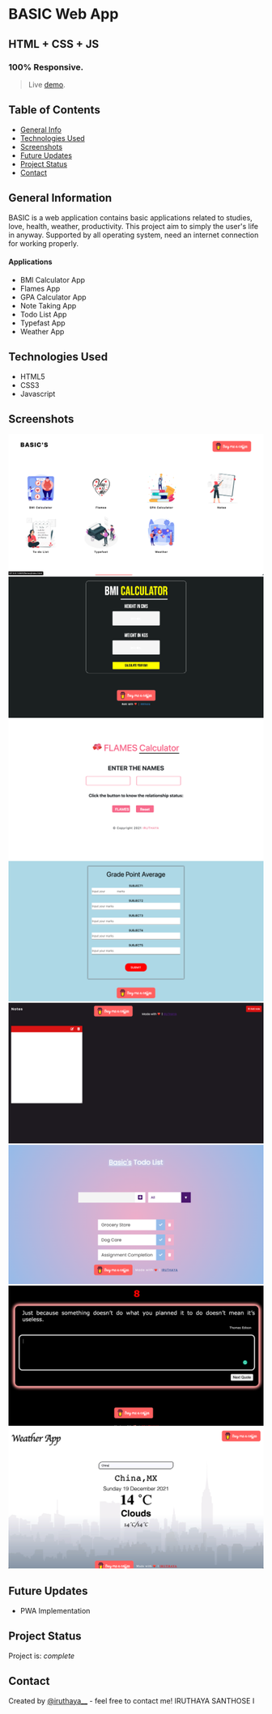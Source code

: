 # BASIC Web App

## HTML + CSS + JS

### 100% Responsive.

> Live [demo](https://iruthayasanthose.github.io/dark-mode/).

## Table of Contents

- [General Info](#general-information)
- [Technologies Used](#technologies-used)
- [Screenshots](#screenshots)
- [Future Updates](#future-updates)
- [Project Status](#project-status)
- [Contact](#contact)

## General Information

BASIC is a web application contains basic applications related to studies, love, health, weather, productivity. This project aim to simply the user's life in anyway. Supported by all operating system, need an internet connection for working properly.

#### Applications

- BMI Calculator App
- Flames App
- GPA Calculator App
- Note Taking App
- Todo List App
- Typefast App
- Weather App

## Technologies Used

- HTML5
- CSS3
- Javascript

## Screenshots

![Home](./assets/scrnshots/home.png)
![BMI Calculator](./assets/scrnshots/bmi.png)
![Flames](./assets/scrnshots/flames.png)
![GPA Calculator](./assets/scrnshots/gpa.png)
![Notes](./assets/scrnshots/notes.png)
![Todo App](./assets/scrnshots/todo.png)
![TypeFast](./assets/scrnshots/typefast.png)
![Weather](./assets/scrnshots/weather.png)

## Future Updates

- PWA Implementation

## Project Status

Project is: _complete_

## Contact

Created by [@iruthaya\_\_](https://www.instagram.com/iruthaya__/) - feel free to contact me!
IRUTHAYA SANTHOSE I
